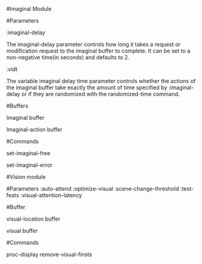 
#Imaginal Module

#Parameters

:imaginal-delay  

The imaginal-delay parameter controls how long it takes a request or modification request to the imaginal buffer to complete. It can be set to a non-negative time(in seconds) and defaults to 2.

:vidt

The variable imaginal delay time parameter controls whether the actions of the imaginal buffer take exactly the amount of time specified by :imaginal-delay or if they are randomized with the randomized-time command.

#Buffers

Imaginal buffer

Imaginal-action buffer

#Commands

set-imaginal-free

set-imaginal-error

#Vision module

#Parameters
:auto-attend
:optimize-visual
:scene-change-threshold
:test-feats
:visual-attention-latency

#Buffer

visual-location buffer

visual buffer

#Commands

proc-display
remove-visual-finsts




